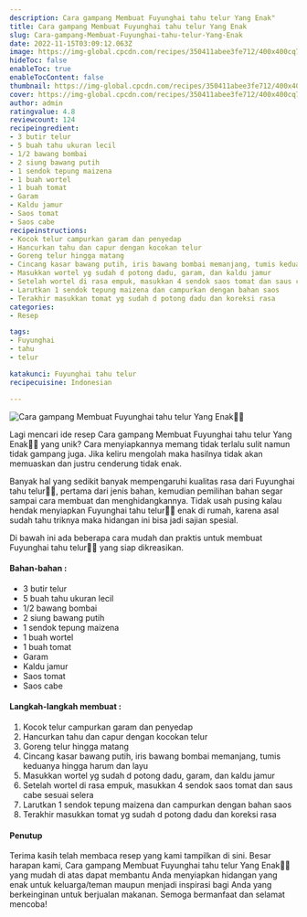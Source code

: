 ```yaml
---
description: Cara gampang Membuat Fuyunghai tahu telur Yang Enak"
title: Cara gampang Membuat Fuyunghai tahu telur Yang Enak
slug: Cara-gampang-Membuat-Fuyunghai-tahu-telur-Yang-Enak
date: 2022-11-15T03:09:12.063Z
image: https://img-global.cpcdn.com/recipes/350411abee3fe712/400x400cq70/photo.jpg
hideToc: false
enableToc: true
enableTocContent: false
thumbnail: https://img-global.cpcdn.com/recipes/350411abee3fe712/400x400cq70/photo.jpg
cover: https://img-global.cpcdn.com/recipes/350411abee3fe712/400x400cq70/photo.jpg
author: admin
ratingvalue: 4.8
reviewcount: 124
recipeingredient:
- 3 butir telur
- 5 buah tahu ukuran lecil
- 1/2 bawang bombai
- 2 siung bawang putih
- 1 sendok tepung maizena
- 1 buah wortel
- 1 buah tomat
- Garam
- Kaldu jamur
- Saos tomat
- Saos cabe
recipeinstructions:
- Kocok telur campurkan garam dan penyedap
- Hancurkan tahu dan capur dengan kocokan telur
- Goreng telur hingga matang
- Cincang kasar bawang putih, iris bawang bombai memanjang, tumis keduanya hingga harum dan layu
- Masukkan wortel yg sudah d potong dadu, garam, dan kaldu jamur
- Setelah wortel di rasa empuk, masukkan 4 sendok saos tomat dan saus cabe sesuai selera
- Larutkan 1 sendok tepung maizena dan campurkan dengan bahan saos
- Terakhir masukkan tomat yg sudah d potong dadu dan koreksi rasa
categories:
- Resep

tags:
- Fuyunghai
- tahu
- telur

katakunci: Fuyunghai tahu telur
recipecuisine: Indonesian

---
```


![Cara gampang Membuat Fuyunghai tahu telur Yang Enak👩‍🍳](https://img-global.cpcdn.com/recipes/350411abee3fe712/400x400cq70/photo.jpg)

Lagi mencari ide resep Cara gampang Membuat Fuyunghai tahu telur Yang Enak👩‍🍳 yang unik? Cara menyiapkannya memang tidak terlalu sulit namun tidak gampang juga. Jika keliru mengolah maka hasilnya tidak akan memuaskan dan justru cenderung tidak enak.

Banyak hal yang sedikit banyak mempengaruhi kualitas rasa dari Fuyunghai tahu telur👩‍🍳, pertama dari jenis bahan, kemudian pemilihan bahan segar sampai cara membuat dan menghidangkannya. Tidak usah pusing kalau hendak menyiapkan Fuyunghai tahu telur👩‍🍳 enak di rumah, karena asal sudah tahu triknya maka hidangan ini bisa jadi sajian spesial.

Di bawah ini ada beberapa cara mudah dan praktis untuk membuat Fuyunghai tahu telur👩‍🍳 yang siap dikreasikan.

<!--inarticleads1-->

#### Bahan-bahan :

- 3 butir telur
- 5 buah tahu ukuran lecil
- 1/2 bawang bombai
- 2 siung bawang putih
- 1 sendok tepung maizena
- 1 buah wortel
- 1 buah tomat
- Garam
- Kaldu jamur
- Saos tomat
- Saos cabe

<!--inarticleads2-->

#### Langkah-langkah membuat :

1. Kocok telur campurkan garam dan penyedap
1. Hancurkan tahu dan capur dengan kocokan telur
1. Goreng telur hingga matang
1. Cincang kasar bawang putih, iris bawang bombai memanjang, tumis keduanya hingga harum dan layu
1. Masukkan wortel yg sudah d potong dadu, garam, dan kaldu jamur
1. Setelah wortel di rasa empuk, masukkan 4 sendok saos tomat dan saus cabe sesuai selera
1. Larutkan 1 sendok tepung maizena dan campurkan dengan bahan saos
1. Terakhir masukkan tomat yg sudah d potong dadu dan koreksi rasa

#### Penutup

Terima kasih telah membaca resep yang kami tampilkan di sini. Besar harapan kami, Cara gampang Membuat Fuyunghai tahu telur Yang Enak👩‍🍳 yang mudah di atas dapat membantu Anda menyiapkan hidangan yang enak untuk keluarga/teman maupun menjadi inspirasi bagi Anda yang berkeinginan untuk berjualan makanan. Semoga bermanfaat dan selamat mencoba!